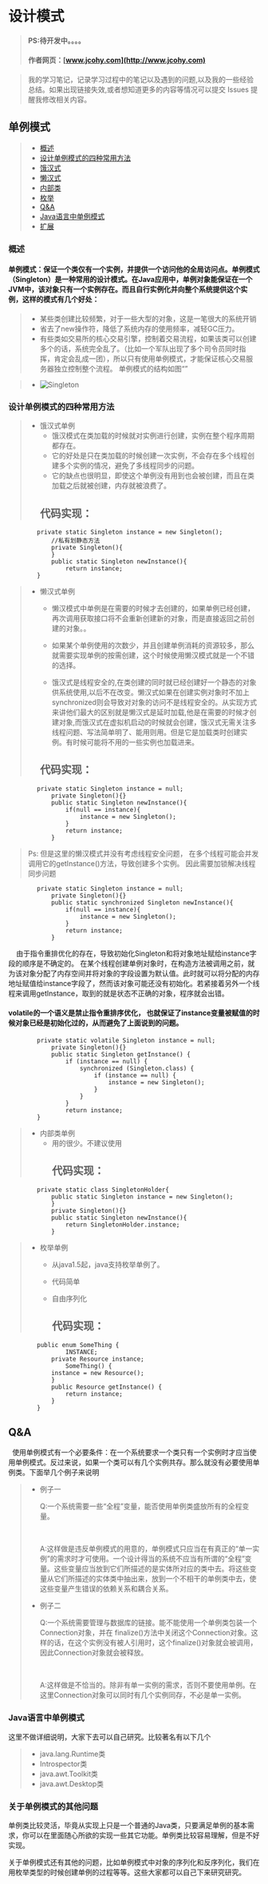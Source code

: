 #  设计模式
> #### PS:待开发中。。。。
> #### 作者网页：[www.jcohy.com](http://www.jcohy.com)  

>  我的学习笔记，记录学习过程中的笔记以及遇到的问题,以及我的一些经验总结。如果出现链接失效,或者想知道更多的内容等情况可以提交 Issues 提醒我修改相关内容。

## 单例模式

> * [概述](#gaishu)
> * [设计单例模式的四种常用方法](#method)
>  *  [饿汉式](#ehan)
>  *  [懒汉式](#lanhan)
>  *  [内部类](#neibu)
>  *  [枚举](#enum)
> * [Q&A](#qa)
> * [Java语言中单例模式](#java)
> * [扩展](#kuozhan)

<p id="gaishu" />

### 概述

####  单例模式：保证一个类仅有一个实例，并提供一个访问他的全局访问点。单例模式（Singleton）是一种常用的设计模式。在Java应用中，单例对象能保证在一个JVM中，该对象只有一个实例存在。而且自行实例化并向整个系统提供这个实例，这样的模式有几个好处：
>  * 某些类创建比较频繁，对于一些大型的对象，这是一笔很大的系统开销
>  * 省去了new操作符，降低了系统内存的使用频率，减轻GC压力。 
>  * 有些类如交易所的核心交易引擎，控制着交易流程，如果该类可以创建多个的话，系统完全乱了。（比如一个军队出现了多个司令员同时指挥，肯定会乱成一团），所以只有使用单例模式，才能保证核心交易服务器独立控制整个流程。
>    单例模式的结构如图“”

>  * ![Singleton](https://github.com/jiachao23/jcohy-study-sample/blob/master/jcohy-study-designpattern/src/main/resources/static/images/Singleton.png)

<p id="method" />

### 设计单例模式的四种常用方法

<p id="ehan" />

> * 饿汉式单例
>   *   饿汉模式在类加载的时候就对实例进行创建，实例在整个程序周期都存在。
>   *   它的好处是只在类加载的时候创建一次实例，不会存在多个线程创建多个实例的情况，避免了多线程同步的问题。
>   *   它的缺点也很明显，即使这个单例没有用到也会被创建，而且在类加载之后就被创建，内存就被浪费了。
>      ## 代码实现：
			private static Singleton instance = new Singleton();  
				//私有划静态方法
				private Singleton(){
				}
				public static Singleton newInstance(){  
					return instance;  
			}  

<p id="lanhan" />

> * 懒汉式单例
>   *   懒汉模式中单例是在需要的时候才去创建的，如果单例已经创建，再次调用获取接口将不会重新创建新的对象，而是直接返回之前创建的对象。。
>
>   *   如果某个单例使用的次数少，并且创建单例消耗的资源较多，那么就需要实现单例的按需创建，这个时候使用懒汉模式就是一个不错的选择。
>
>   *   饿汉式是线程安全的,在类创建的同时就已经创建好一个静态的对象供系统使用,以后不在改变。懒汉式如果在创建实例对象时不加上synchronized则会导致对对象的访问不是线程安全的。从实现方式来讲他们最大的区别就是懒汉式是延时加载,他是在需要的时候才创建对象,而饿汉式在虚拟机启动的时候就会创建，饿汉式无需关注多线程问题、写法简单明了、能用则用。但是它是加载类时创建实例。有时候可能将不用的一些实例也加载进来。
>
>      ## 代码实现：
			private static Singleton instance = null; 
				private Singleton(){} 
				public static Singleton newInstance(){ 
	 				if(null == instance){ 
	  					instance = new Singleton(); 
	  				} 
	  				return instance; 
				} 

>  Ps:​ 但是这里的懒汉模式并没有考虑线程安全问题， 在多个线程可能会并发调用它的getInstance()方法，导致创建多个实例。 因此需要加锁解决线程同步问题
			
			private static Singleton instance = null;  
	   		    private Singleton(){}  
	    		public static synchronized Singleton newInstance(){  
	        		if(null == instance){  
	            		instance = new Singleton();  
	        		}  
	        		return instance;  
	    		} 

​     &nbsp;&nbsp;   由于指令重排优化的存在，导致初始化Singleton和将对象地址赋给instance字段的顺序是不确定的。 在某个线程创建单例对象时，在构造方法被调用之前，就为该对象分配了内存空间并将对象的字段设置为默认值。此时就可以将分配的内存地址赋值给instance字段了，然而该对象可能还没有初始化。若紧接着另外一个线程来调用getInstance，取到的就是状态不正确的对象，程序就会出错。  
#### volatile的一个语义是禁止指令重排序优化， 也就保证了instance变量被赋值的时候对象已经是初始化过的，从而避免了上面说到的问题。

			private static volatile Singleton instance = null;  
	    		private Singleton(){}  
	    		public static Singleton getInstance() {  
	        		if (instance == null) {  
	            		synchronized (Singleton.class) {  
	                		if (instance == null) {  
	                    		instance = new Singleton();  
	                		}  
	            		}  
	        		}  
	        		return instance;  
	   		}

<p id="neibu" />

> * 内部类单例
>    * 用的很少。不建议使用
>      ## 代码实现：
			private static class SingletonHolder{  
	      		public static Singleton instance = new Singleton();  
	    		}  
	   		 	private Singleton(){}  
	    		public static Singleton newInstance(){  
	        		return SingletonHolder.instance;  
	    		}  

<p id="enum" />

> * 枚举单例
>   * 从java1.5起，java支持枚举单例了。
>
>   * 代码简单
>
>   * 自由序列化
>
>      ## 代码实现：
			public enum SomeThing {
					INSTANCE;
				private Resource instance;
					SomeThing() {
				instance = new Resource();
	            }
				public Resource getInstance() {
	    			return instance;
				}
			} 

<p id="qa" />

## Q&A

​ &nbsp;&nbsp;使用单例模式有一个必要条件：在一个系统要求一个类只有一个实例时才应当使用单例模式。反过来说，如果一个类可以有几个实例共存。那么就没有必要使用单例类。下面举几个例子来说明
> *  ​例子一
>  &nbsp;&nbsp;<p> Q:一个系统需要一些“全程”变量，能否使用单例类盛放所有的全程变量。</p>
>  &nbsp;&nbsp;<p> A:这样做是违反单例模式的用意的，单例模式只应当在有真正的“单一实例”的需求时才可使用。一个设计得当的系统不应当有所谓的“全程”变量。这些变量应当放到它们所描述的是实体所对应的类中去。将这些变量从它们所描述的实体类中抽出来，放到一个不相干的单例类中去，使这些变量产生错误的依赖关系和耦合关系。</p>
>
> *  例子二
>   &nbsp;&nbsp;<p> Q:一个系统需要管理与数据库的链接。能不能使用一个单例类包装一个Connection对象，并在   finalize()方法中关闭这个Connection对象。这样的话，在这个实例没有被人引用时，这个finalize()对象就会被调用，因此Connection对象就会被释放。</p>
>   &nbsp;&nbsp;<p>A:这样做是不恰当的。除非有单一实例的需求，否则不要使用单例。在这里Connection对象可以同时有几个实例同存，不必是单一实例。</p>


<p id="java" />

### Java语言中单例模式
这里不做详细说明，大家下去可以自己研究。比较著名有以下几个
>  * java.lang.Runtime类
>  * Introspector类
>  * java.awt.Toolkit类
>  * java.awt.Desktop类

<p id="kuozhan" />

### 关于单例模式的其他问题

​       单例类比较灵活，毕竟从实现上只是一个普通的Java类，只要满足单例的基本需求，你可以在里面随心所欲的实现一些其它功能。单例类比较容易理解，但是不好实现。

​	关于单例模式还有其他的问题，比如单例模式中对象的序列化和反序列化，我们在用枚举类型的时候创建单例的过程等等。这些大家都可以自己下来研究研究。

